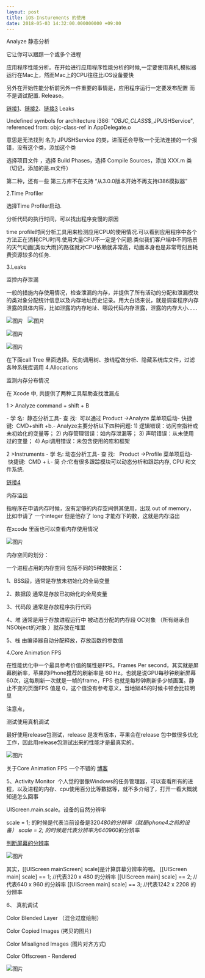 ```yaml
---
layout: post
title: iOS-Insturements 的使用
date: 2018-05-03 14:32:00.000000000 +09:00
---
```


Analyze 静态分析


它让你可以跟踪一个或多个进程

应用程序性能分析。在开始进行应用程序性能分析的时候,一定要使用真机,模拟器运行在Mac上，然而Mac上的CPU往往比iOS设备要快

另外在开始性能分析前另外一件重要的事情是，应用程序运行一定要发布配置 而不是调试配置. Release。

[链接1]、[链接2]、[链接3] Leaks

Undefined symbols for architecture i386:  "_OBJC_CLASS_$_JPUSHService", referenced from:  objc-class-ref in AppDelegate.o 

意思是无法找到 名为  JPUSHService 的类，进而还会导致一个无法连接的一个报错，没有这个类，添加这个类

选择项目文件 ，选择 Build Phases，选择 Compile Sources，添加 XXX.m 类（切记，添加的是.m文件）

第二种，还有一些 第三方库不在支持 “从3.0.0版本开始不再支持i386模拟器”

2.Time Profiler

选择Time Profiler启动.

分析代码的执行时间，可以找出程序变慢的原因

time profile时间分析工具用来检测应用CPU的使用情况.可以看到应用程序中各个方法正在消耗CPU时间.使用大量CPU不一定是个问题.类似我们客户端中不同场景的天气动画[类似大雨]的路径就对CPU依赖就非常高，动画本身也是非常苛刻且耗费资源较多的任务.

3.Leaks

监控内存泄漏

一般的措施内存使用情况，检查泄漏的内存，并提供了所有活动的分配和泄漏模块的类对象分配统计信息以及内存地址历史记录。用大白话来说，就是调查程序内存泄露的具体内容，比如泄露的内存地址、哪段代码内存泄露，泄露的内存大小......

![图片](/assets/images/iOS/Insturements1.png)
  
![图片](/assets/images/iOS/Insturements2.png)

![图片](/assets/images/iOS/Insturements3.png)

![图片](/assets/images/iOS/Insturements4.png)

在下面call Tree 里面选择。反向调用树、按线程做分析、隐藏系统库文件，过滤各种系统库调用
4.Allocations

监测内存分布情况


在 Xcode 中, 共提供了两种工具帮助查找泄漏点


1 > Analyze command + shift + B

- 学 名:  静态分析工具- 查 找:  可以通过 Product ->Analyze 菜单项启动- 快捷键:  CMD+shift +b.- Analyze主要分析以下四种问题:
1) 逻辑错误：访问空指针或未初始化的变量等；
2) 内存管理错误：如内存泄漏等；
3) 声明错误：从未使用过的变量；
4) Api调用错误：未包含使用的库和框架

2 >Instruments
- 学 名: 动态分析工具- 查 找:   Product ->Profile 菜单项启动- 快捷键:  CMD + i.- 简 介:它有很多跟踪模块可以动态分析和跟踪内存, CPU 和文件系统.

[链接4]

内存溢出

指程序在申请内存时候，没有足够的内存空间供其使用，出现 out of memory，比如申请了 一个integer 但是他存了 long 才能存下的数，这就是内存溢出

在xcode 里面也可以查看内存使用情况

![图片](/assets/images/iOS/Insturements5.png)

内存空间的划分：

一个进程占用的内存空间 包括不同的5种数据区：

1、BSS段，通常是存放未初始化的全局变量

2、数据段 通常是存放已初始化的全局变量

3、代码段 通常是存放程序执行代码

4、堆  通常是用于存放进程运行中 被动态分配的内存段 OC对象 （所有继承自NSObject的对象 ）就存放在堆里

5、栈 由编译器自动分配释放，存放函数的参数值

4.Core Animation FPS

在性能优化中一个最具参考价值的属性是FPS。Frames Per second，其实就是屏幕刷新率，苹果的iPhone推荐的刷新率是 60 Hz。也就是说GPU每秒钟刷新屏幕 60次，这每刷新一次就是一帧的frame，FPS 也就是每秒钟刷新多少帧画面。静止不变的页面FPS 值是 0，这个值没有参考意义，当地狱45的时候卡顿会比较明显 

注意点，

测试使用真机调试

最好使用release包测试，release 是发布版本，苹果会在release 包中做很多优化工作，因此用release包测试出来的性能才是最真实的。

![图片](/assets/images/iOS/Insturements6.png)

关于Core  Animation FPS 一个不错的 [博客]

5、Activity Monitor 
个人觉的很像Windows的任务管理器，可以查看所有的进程，以及进程的内存、cpu使用百分比等数据等，就不多介绍了，打开一看大概就知道怎么回事


UIScreen.main.scale。设备的自然分辨率

scale = 1; 的时候是代表当前设备是320*480的分辨率（就是iphone4之前的设备）
scale = 2; 的时候是代表分辨率为640*960的分辨率

[判断屏幕的分辨率]

![图片](/assets/images/iOS/Insturements7.png)

其实，[[UIScreen mainScreen] scale]是计算屏幕分辨率的喔。
[[UIScreen main] scale] == 1; //代表320 x 480 的分辨率
[[UIScreen main] scale] == 2; //代表640 x 960 的分辨率
[[UIScreen main] scale] == 3; //代表1242 x 2208 的分辨率

6、 真机调试

Color Blended Layer  （混合过度绘制）

Color Copied Images (拷贝的图片)

Color Misaligned Images (图片对齐方式)

Color Offscreen - Rendered

![图片](/assets/images/iOS/Insturements8.png)


[链接1]:https://www.jianshu.com/p/f87455e47da1

[链接2]:http://www.cocoachina.com/ios/20150225/11163.html

[链接3]:http://www.cocoachina.com/special/20161013/17759.html

[链接4]:http://www.cocoachina.com/special/20161013/17759.html 

[博客]:https://www.jianshu.com/p/a93375df8547

[判断屏幕的分辨率]:https://blog.csdn.net/u010545480/article/details/48707411?locationNum=4&fps=1


